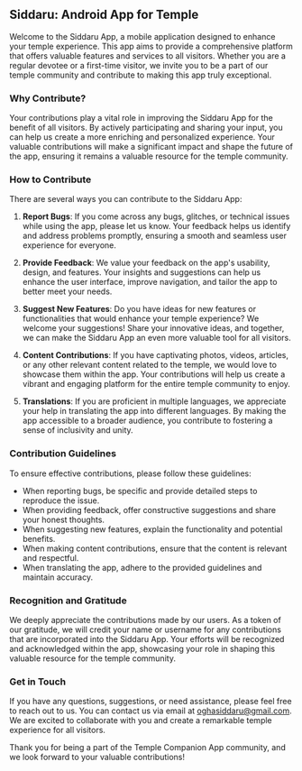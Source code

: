 ## Siddaru: Android App for Temple

Welcome to the Siddaru App, a mobile application designed to enhance your temple experience. This app aims to provide a comprehensive platform that offers valuable features and services to all visitors. Whether you are a regular devotee or a first-time visitor, we invite you to be a part of our temple community and contribute to making this app truly exceptional.

### Why Contribute?

Your contributions play a vital role in improving the Siddaru App for the benefit of all visitors. By actively participating and sharing your input, you can help us create a more enriching and personalized experience. Your valuable contributions will make a significant impact and shape the future of the app, ensuring it remains a valuable resource for the temple community.

### How to Contribute

There are several ways you can contribute to the Siddaru App:

1. **Report Bugs**: If you come across any bugs, glitches, or technical issues while using the app, please let us know. Your feedback helps us identify and address problems promptly, ensuring a smooth and seamless user experience for everyone.

2. **Provide Feedback**: We value your feedback on the app's usability, design, and features. Your insights and suggestions can help us enhance the user interface, improve navigation, and tailor the app to better meet your needs.

3. **Suggest New Features**: Do you have ideas for new features or functionalities that would enhance your temple experience? We welcome your suggestions! Share your innovative ideas, and together, we can make the Siddaru App an even more valuable tool for all visitors.

4. **Content Contributions**: If you have captivating photos, videos, articles, or any other relevant content related to the temple, we would love to showcase them within the app. Your contributions will help us create a vibrant and engaging platform for the entire temple community to enjoy.

5. **Translations**: If you are proficient in multiple languages, we appreciate your help in translating the app into different languages. By making the app accessible to a broader audience, you contribute to fostering a sense of inclusivity and unity.

### Contribution Guidelines

To ensure effective contributions, please follow these guidelines:

- When reporting bugs, be specific and provide detailed steps to reproduce the issue.
- When providing feedback, offer constructive suggestions and share your honest thoughts.
- When suggesting new features, explain the functionality and potential benefits.
- When making content contributions, ensure that the content is relevant and respectful.
- When translating the app, adhere to the provided guidelines and maintain accuracy.

### Recognition and Gratitude

We deeply appreciate the contributions made by our users. As a token of our gratitude, we will credit your name or username for any contributions that are incorporated into the Siddaru App. Your efforts will be recognized and acknowledged within the app, showcasing your role in shaping this valuable resource for the temple community.

### Get in Touch

If you have any questions, suggestions, or need assistance, please feel free to reach out to us. You can contact us via email at oghasiddaru@gmail.com. We are excited to collaborate with you and create a remarkable temple experience for all visitors.

Thank you for being a part of the Temple Companion App community, and we look forward to your valuable contributions!
